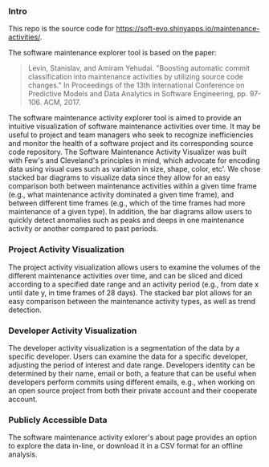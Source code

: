 ### Intro

This repo is the source code for https://soft-evo.shinyapps.io/maintenance-activities/.

The software maintenance explorer tool is based on the paper:

> Levin, Stanislav, and Amiram Yehudai. "Boosting automatic commit classification into maintenance activities by utilizing source code changes." In Proceedings of the 13th International Conference on Predictive Models and Data Analytics in Software Engineering, pp. 97-106. ACM, 2017.

The software maintenance activity explorer tool is aimed to provide an intuitive visualization of 
software maintenance activities over time. It may be useful to project and team managers 
who seek to recognize inefficiencies and monitor the health of a software project and its 
corresponding source code repository. The Software Maintenance Activity Visualizer was built 
with Few's and Cleveland's principles in mind, 
which advocate for encoding data using visual cues such as variation in size, shape, color, etc'. 
We chose stacked bar diagrams to visualize data since they allow for an easy comparison both between 
maintenance activities within a given time frame (e.g., what maintenance activity dominated a given time frame), 
and between different time frames (e.g., which of the time frames had more maintenance of a given type).
In addition, the bar diagrams allow users to quickly detect anomalies such as peaks and deeps in one maintenance activity or 
another compared to past periods.

### Project Activity Visualization

The project activity visualization allows users to examine the volumes of the different maintenance activities over time, 
and can be sliced and diced according to a specified date range and an activity period 
(e.g., from date x until date y, in time frames of 28 days). 
The stacked bar plot allows for an easy comparison between the maintenance activity types, as well as trend detection.

### Developer Activity Visualization

The developer activity visualization is a segmentation of the data by a specific developer. 
Users can examine the data for a specific developer, adjusting the period of interest and date range. 
Developers identity can be determined by their name, email or both, a feature that can be useful 
when developers perform commits using different emails, e.g., when working on an open source project 
from both their private account and their cooperate account.

### Publicly Accessible Data

The software maintenance activity exlorer's about page provides an option to explore the data in-line, 
or download it in a CSV format for an offline analysis.
